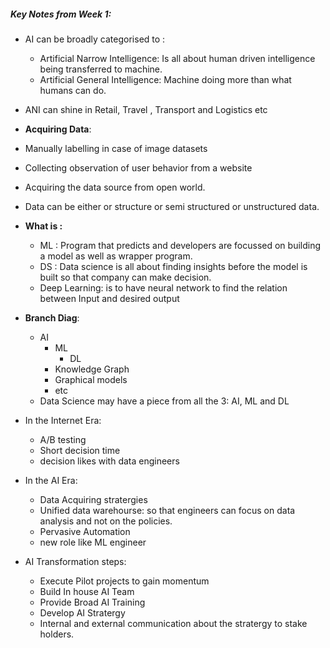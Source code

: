 ##### Key Notes from Week 1:
* AI can be broadly categorised to :
  * Artificial Narrow Intelligence: Is all about human driven intelligence being transferred to machine.
  * Artificial General Intelligence: Machine doing more than what humans can do.

* ANI can shine in Retail, Travel , Transport and Logistics etc

* **Acquiring Data**:
 * Manually labelling in case of image datasets
 * Collecting observation of user behavior from a website
 * Acquiring the data source from open world.
 * Data can be either or structure or semi structured or unstructured data.
 
* **What is :**
  * ML : Program that predicts and developers are focussed on building a model as well as wrapper program.
  * DS : Data science is all about finding insights before the model is built so that company can make decision. 
  * Deep Learning: is to have neural network to find the relation between Input and desired output
 * **Branch Diag**:
   * AI
      * ML
        * DL
      * Knowledge Graph
      * Graphical models 
      * etc
   * Data Science may have a piece from all the 3: AI, ML and DL

* In the Internet Era:
  * A/B testing
  * Short decision time
  * decision likes with data engineers
  
* In the AI Era:
  * Data Acquiring stratergies
  * Unified data warehourse: so that engineers can focus on data analysis and not on the policies.
  * Pervasive Automation
  * new role like ML engineer
  
 * AI Transformation steps:
   * Execute Pilot projects to gain momentum
   * Build In house AI Team
   * Provide Broad AI Training
   * Develop AI Stratergy
   * Internal and external communication about the stratergy to stake holders.
